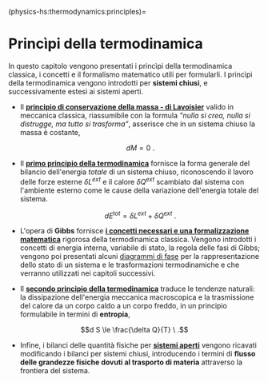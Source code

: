 (physics-hs:thermodynamics:principles)=
# Princìpi della termodinamica

In questo capitolo vengono presentati i princìpi della termodinamica classica, i concetti e il formalismo matematico utili per formularli.
I princìpi della termodinamica vengono introdotti per **sistemi chiusi**, e successivamente estesi ai sistemi aperti. 

<!--
Ricordando che la termodinamica classica fornisce una descrizione macroscopica mediata della dinamica microscopica di sistemi composti da molti componenti elementari, il livello di dettaglio microscopico può essere usato per fornire un significato alle variabili termodinamiche usate nella descrizione macroscopica.
-->
- Il [**principio di conservazione della massa - di Lavoisier**](physics-hs:thermodynamics:foundation:principles:lavoisier) valido in meccanica classica, riassumibile con la formula *"nulla si crea, nulla si distrugge, ma tutto si trasforma"*, asserisce che in un sistema chiuso la massa è costante,

  $$d M = 0 \ .$$

- Il [**primo principio della termodinamica**](physics-hs:thermodynamics:foundation:principles:first) fornisce la forma generale del bilancio dell'energia *totale* di un sistema chiuso, riconoscendo il lavoro delle forze esterne $\delta L^{ext}$ e il calore $\delta Q^{ext}$ scambiato dal sistema con l'ambiente esterno come le cause della variazione dell'energia totale del sistema.

  $$d E^{tot} = \delta L^{ext} + \delta Q^{ext} \ .$$

- L'opera di **Gibbs** fornisce [**i concetti necessari e una formalizzazione matematica**](physics-hs:thermodynamics:foundation:principles:gibbs-phase-rule) rigorosa della termodinamica classica. Vengono introdotti i concetti di energia interna, variabile di stato, la regola delle fasi di Gibbs; vengono poi presentati alcuni [diagrammi di fase](physics-hs:thermodynamics:foundation:principles:phase-diagrams) per la rappresentazione dello stato di un sistema e le trasformazioni termodinamiche e che verranno utilizzati nei capitoli successivi.

- Il [**secondo principio della termodinamica**](physics-hs:thermodynamics:foundation:principles:second) traduce le tendenze naturali: la dissipazione dell'energia meccanica macroscopica e la trasmissione del calore da un corpo caldo a un corpo freddo, in un principio formulabile in termini di **entropia**,

$$d S \le \frac{\delta Q}{T} \ .$$

- Infine, i bilanci delle quantità fisiche per [**sistemi aperti**](physics-hs:thermodynamics:foundation:principles:open) vengono ricavati modificando i bilanci per sistemi chiusi, introducendo i termini di **flusso delle grandezze fisiche dovuti al trasporto di materia** attraverso la frontiera del sistema.

<!--
<span style="color:red">Sistemare come presentazione! I contenuti vengono divisi nelle sezioni successive.</span>

In questa sezione vengono presentati i princìpi fondamentali della termodinamica classica. **todo**

**Principio di conservazione della massa.**
Nell'ambito della fisica classica, la massa di un sistema chiuso è costante.

**Primo principio della termodinamica - bilancio dell'energia totale.**
Il primo principio della termodinamica rappresenta il bilancio di energia totale per un sistema chiuso (**todo** *riferimenti a sistemi aperti e chiusi*),

  $$d E^{tot} = \delta L^{ext} + \delta Q^{ext} \ . $$
  
  Usando il teorema dell'energia cinetica (**todo** riferimento alla meccanica), $dK = \delta L^{ext} + \delta L^{int}$, e la definizione di energia interna come differenza tra energia totale ed energia cinetica macroscopica, $E := E^{tot} - K$,
  
  $$d E = - \delta L^{int} + \delta Q^{ext} \ .$$

**Regola delle fasi di Gibbs.**
L'energia interna può essere scritta come funzione di stato, $E(S, X_k)$, **todo** con variabili indipendenti ...

$$\begin{aligned}
dE & = \left(\dfrac{\partial E}{\partial S}\right)_{\mathbf{X}} d S 
     + \left(\dfrac{\partial E}{\partial X_k}\right)_{S} d X_k  = \\
   & = T \, d S + \sum_k F_k \, d X_k
\end{aligned}$$

La variazione di energia interna rispetto alla variabile $S$ corrisponde alla temperatura,

$$T = \left(\dfrac{\partial E}{\partial S}\right)_{\mathbf{X}} \ge 0 \ .$$


**Secondo principio della termodinamica - irreversibilità.**

- Secondo principio per sistemi semplici **todo** *temperatura uniforme*

  $$\begin{aligned}
    dE & = \delta Q^{ext} - \delta L^{int} = \\
       & = \underbrace{\delta Q^{ext} + \delta^+ D}_{\delta U} - \delta L^{int, rev} = \\
  \end{aligned}$$
  
  $$\begin{cases}
  -\delta L^{int,rev} & = \displaystyle\sum_k F_k \, d X_k \\
  \delta U            & = T \, dS
  \end{cases}$$
-->
